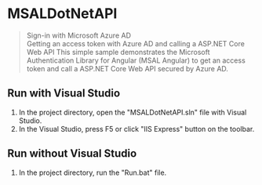 # MSALDotNetAPI

> Sign-in with Microsoft Azure AD  
Getting an access token with Azure AD and calling a ASP.NET Core Web API
This simple sample demonstrates the Microsoft Authentication Library for Angular (MSAL Angular) to get an access token and call a ASP.NET Core Web API secured by Azure AD.  

## Run with Visual Studio  
1) In the project directory, open the "MSALDotNetAPI.sln" file with Visual Studio.  
2) In the Visual Studio, press F5 or click "IIS Express" button on the toolbar.  

## Run without Visual Studio
1) In the project directory, run the "Run.bat" file.  
